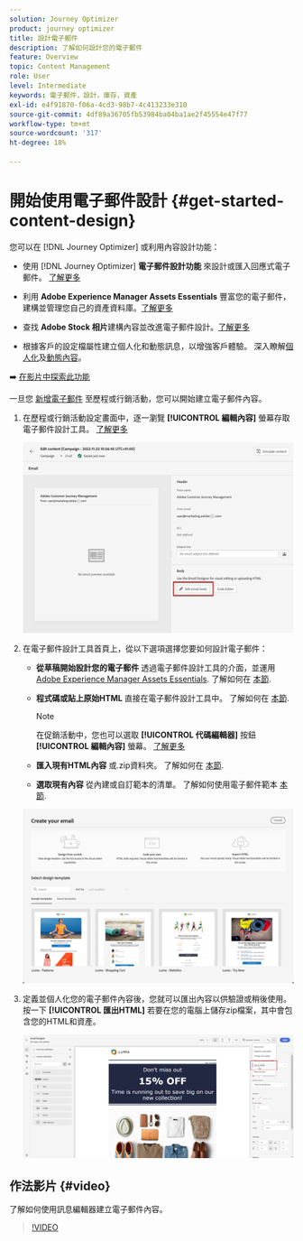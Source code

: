 ```yaml
---
solution: Journey Optimizer
product: journey optimizer
title: 設計電子郵件
description: 了解如何設計您的電子郵件
feature: Overview
topic: Content Management
role: User
level: Intermediate
keywords: 電子郵件，設計，庫存，資產
exl-id: e4f91870-f06a-4cd3-98b7-4c413233e310
source-git-commit: 4df89a36705fb53984ba04ba1ae2f45554e47f77
workflow-type: tm+mt
source-wordcount: '317'
ht-degree: 18%

---
```


# 開始使用電子郵件設計 {#get-started-content-design}

您可以在 [!DNL Journey Optimizer] 或利用內容設計功能：

* 使用 [!DNL Journey Optimizer] **電子郵件設計功能** 來設計或匯入回應式電子郵件。 [了解更多](content-from-scratch.md)

* 利用 **Adobe Experience Manager Assets Essentials** 豐富您的電子郵件，建構並管理您自己的資產資料庫。[了解更多](assets-essentials.md)

* 查找 **Adobe Stock 相片**&#x200B;建構內容並改進電子郵件設計。[了解更多](stock.md)

* 根據客戶的設定檔屬性建立個人化和動態訊息，以增強客戶體驗。 深入瞭解[個人化](../personalization/personalize.md)及[動態內容](../personalization/get-started-dynamic-content.md)。

➡️ [在影片中探索此功能](#video)

一旦您 [新增電子郵件](create-email.md) 至歷程或行銷活動，您可以開始建立電子郵件內容。

1. 在歷程或行銷活動設定畫面中，逐一瀏覽 **[!UICONTROL 編輯內容]** 螢幕存取電子郵件設計工具。 [了解更多](create-email.md#define-email-content)

   ![](assets/email_designer_edit_email_body.png)

1. 在電子郵件設計工具首頁上，從以下選項選擇您要如何設計電子郵件：

   * **從草稿開始設計您的電子郵件** 透過電子郵件設計工具的介面，並運用 [Adobe Experience Manager Assets Essentials](assets-essentials.md). 了解如何在 [本節](content-from-scratch.md).

   * **程式碼或貼上原始HTML** 直接在電子郵件設計工具中。 了解如何在 [本節](code-content.md).

      >[!NOTE]
      >
      >在促銷活動中，您也可以選取 **[!UICONTROL 代碼編輯器]** 按鈕 **[!UICONTROL 編輯內容]** 螢幕。 [了解更多](create-email.md#define-email-content)

   * **匯入現有HTML內容** 或.zip資料夾。 了解如何在 [本節](existing-content.md).

   * **選取現有內容** 從內建或自訂範本的清單。 了解如何使用電子郵件範本 [本節](email-templates.md).

   ![](assets/email_designer_create_options.png)

1. 定義並個人化您的電子郵件內容後，您就可以匯出內容以供驗證或稍後使用。 按一下 **[!UICONTROL 匯出HTML]** 若要在您的電腦上儲存zip檔案，其中會包含您的HTML和資產。

   ![](assets/email_designer_export.png)

## 作法影片 {#video}

了解如何使用訊息編輯器建立電子郵件內容。

>[!VIDEO](https://video.tv.adobe.com/v/334150?quality=12)